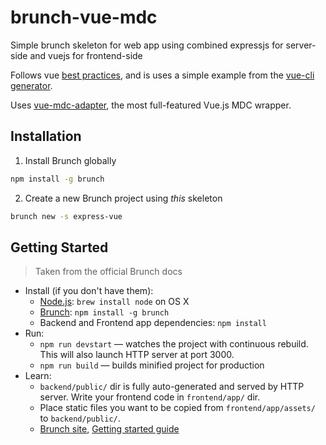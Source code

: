# brunch-vue-mdc

Simple brunch skeleton for web app using combined expressjs for server-side and vuejs for frontend-side

Follows vue [best practices](https://vuejs.org/v2/guide/single-file-components.html), and is uses a simple example from the [vue-cli generator](https://github.com/vuejs/vue-cli).

Uses [vue-mdc-adapter](https://github.com/stasson/vue-mdc-adapter), the most full-featured Vue.js MDC wrapper.

## Installation

1. Install Brunch globally

```bash
npm install -g brunch
```

2. Create a new Brunch project using _this_ skeleton

```bash
brunch new -s express-vue
```

## Getting Started

> Taken from the official Brunch docs

* Install (if you don't have them):
  * [Node.js](http://nodejs.org): `brew install node` on OS X
  * [Brunch](http://brunch.io): `npm install -g brunch`
  * Backend and Frontend app dependencies: `npm install`
* Run:
  * `npm run devstart` — watches the project with continuous rebuild. This will also launch HTTP server at port 3000.
  * `npm run build` — builds minified project for production
* Learn:
  * `backend/public/` dir is fully auto-generated and served by HTTP server.  Write your frontend code in `frontend/app/` dir.
  * Place static files you want to be copied from `frontend/app/assets/` to `backend/public/`.
  * [Brunch site](http://brunch.io), [Getting started guide](https://github.com/brunch/brunch-guide#readme)
